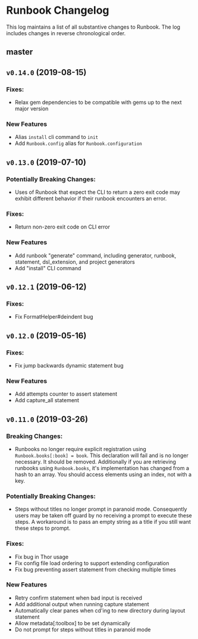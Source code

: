 # Runbook Changelog

This log maintains a list of all substantive changes to Runbook. The log includes changes in reverse chronological order.

## master

## `v0.14.0` (2019-08-15)

### Fixes:

* Relax gem dependencies to be compatible with gems up to the next major version

### New Features

* Alias `install` cli command to `init`
* Add `Runbook.config` alias for `Runbook.configuration`

## `v0.13.0` (2019-07-10)

### Potentially Breaking Changes:

* Uses of Runbook that expect the CLI to return a zero exit code may exhibit different behavior if their runbook encounters an error.

### Fixes:

* Return non-zero exit code on CLI error

### New Features

* Add runbook "generate" command, including generator, runbook, statement, dsl_extension, and project generators
* Add "install" CLI command

## `v0.12.1` (2019-06-12)

### Fixes:

* Fix FormatHelper#deindent bug

## `v0.12.0` (2019-05-16)

### Fixes:

* Fix jump backwards dynamic statement bug

### New Features

* Add attempts counter to assert statement
* Add capture_all statement

## `v0.11.0` (2019-03-26)

### Breaking Changes:

* Runbooks no longer require explicit registration using `Runbook.books[:book] = book`. This declaration will fail and is no longer necessary. It should be removed. Additionally if you are retrieving runbooks using `Runbook.books`, it's implementation has changed from a hash to an array. You should access elements using an index, not with a key.

### Potentially Breaking Changes:

* Steps without titles no longer prompt in paranoid mode. Consequently users may be taken off guard by no receiving a prompt to execute these steps. A workaround is to pass an empty string as a title if you still want these steps to prompt.

### Fixes:

* Fix bug in Thor usage
* Fix config file load ordering to support extending configuration
* Fix bug preventing assert statement from checking multiple times

### New Features

* Retry confirm statement when bad input is received
* Add additional output when running capture statement
* Automatically clear panes when cd'ing to new directory during layout statement
* Allow metadata[:toolbox] to be set dynamically
* Do not prompt for steps without titles in paranoid mode
